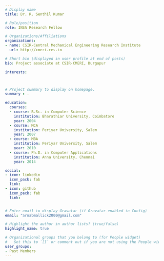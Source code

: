 ```yaml
---
# Display name
title: Dr. R. Senthil Kumar

# Role/position
role: INSA Research Fellow

# Organizations/Affiliations
organizations:
- name: CSIR-Central Mechanical Engineering Research Institute
  url: http://cmeri.res.in

# Short bio (displayed in user profile at end of posts)
bio: Project associate at CSIR-CMERI, Durgapur 

interests:



# Project summary to display on homepage.
summary : . 

education:
  courses:
  - course: B.Sc. in Computer Science
    institution: Bharathiar University, Coimbatore
    year: 2004
  - course: MCA
    institution: Periyar University, Salem
    year: 2007
  - course: MBA
    institution: Periyar University, Salem
    year: 2010
  - course: Ph.D. in Computer Applications
    institution: Anna University, Chennai
    year: 2014

social:
- icon: linkedin
  icon_pack: fab
  link: 
- icon: github
  icon_pack: fab
  link: 


# Enter email to display Gravatar (if Gravatar-enabled in Config)
email: "arnabmallick2000@gmail.com"

# Highlight the author in author lists? (true/false)
highlight_name: true

# Organizational groups that you belong to (for People widget)
#   Set this to `[]` or comment out if you are not using the People widget.
user_groups:
- Past Members
---
```




